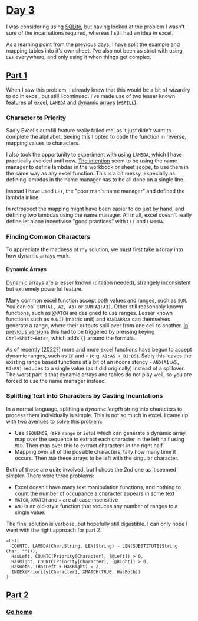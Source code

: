 # [Day 3](https://adventofcode.com/2022/day/3)

I was considering using [SQLite](https://www.sqlite.org/index.html), but having looked at the problem I wasn't sure of the incarnations required, whereas I still had an idea in excel. 

As a learning point from the previous days, I have split the example and mapping tables into it's own sheet. I've also not been as strict with using `LET` everywhere, and only using it when things get complex.

## [Part 1](https://adventofcode.com/2022/day/3#part1)

When I saw this problem, I already knew that this would be a bit of wizardry to do in excel, but still I continued. I've made use of two lesser known features of excel, `LAMBDA` and [dynamic arrays](https://support.microsoft.com/en-us/office/dynamic-array-formulas-and-spilled-array-behavior-205c6b06-03ba-4151-89a1-87a7eb36e531) (`#SPILL`).

### Character to Priority

Sadly Excel's autofill feature really failed me, as it just didn't want to complete the alphabet. Seeing this I opted to code the function in reverse, mapping values to characters. 

I also took the opportunity to experiment with using `LAMBDA`, which I have practically avoided until now. [The intention](https://www.microsoft.com/en-us/research/podcast/advancing-excel-as-a-programming-language-with-andy-gordon-and-simon-peyton-jones/) seem to be using the name manager to define lambdas in the workbook or sheet scope, to use them in the same way as any excel function. This is a bit messy, especially as defining lambdas in the name manager has to be all done on a single line. 

Instead I have used `LET`, the "poor man's name manager" and defined the lambda inline. 

In retrospect the mapping might have been easier to do just by hand, and defining two lambdas using the name manager. All in all, excel doesn't really define let alone incentivise "good practices" with `LET` and `LAMBDA`.

### Finding Common Characters

To appreciate the madness of my solution, we must first take a foray into how dynamic arrays work.

#### Dynamic Arrays

[Dynamic arrays](https://support.microsoft.com/en-us/office/dynamic-array-formulas-and-spilled-array-behavior-205c6b06-03ba-4151-89a1-87a7eb36e531) are a lesser known (citation needed), strangely inconsistent but extremely powerful feature.

Many common excel function accept both values and ranges, such as `SUM`. You can call `SUM(A1, A2, A3)` or `SUM(A1:A3)`. Other still reasonably known functions, such as [`X`](../day02/README.md#part-1)`MATCH` are designed to use ranges. Lesser known functions such as `MUNIT` (matrix unit) and `RANDARRAY` can themselves generate a range, where their outputs spill over from one cell to another. [In previous versions](https://support.microsoft.com/en-us/office/dynamic-array-formulas-in-non-dynamic-aware-excel-696e164e-306b-4282-ae9d-aa88f5502fa2) this had to be triggered by pressing keying `Ctrl+Shift+Enter`, which adds `{}` around the formula.

As of recently (2022?) more and more excel functions have begun to accept dynamic ranges, such as `IF` and `+` (e.g. `A1:A5 + B1:B5`). Sadly this leaves the existing range based functions at a bit of an inconsistency - `AND(A1:A5, B1:B5)` reduces to a single value (as it did originally) instead of a spillover. The worst part is that dynamic arrays and tables do not play well, so you are forced to use the name manager instead.

### Splitting Text into Characters by Casting Incantations

In a normal language, splitting a _dynamic length_ string into characters to process them individually is simple. This is not so much in excel. I came up with two avenues to solve this problem:

- Use `SEQUENCE`, (aka `range` or `iota`) which can generate a dynamic array, map over the sequence to extract each character in the left half using `MID`. Then map over this to extract characters in the right half.
- Mapping over all of the possible characters, tally how many time it occurs. Then `AND` these arrays to be left with the singular character.

Both of these are quite involved, but I chose the 2nd one as it seemed simpler. There were three problems:

- Excel doesn't have many text manipulation functions, and nothing to count the number of occupance a character appears in some text
- `MATCH`, `XMATCH` and `=` are all case insensitive 
- `AND` is an old-style function that reduces any number of ranges to a single value.

The final solution is verbose, but hopefully still digestible. I can only hope I went with the right approach for part 2.

```Excel
=LET(
  COUNTC, LAMBDA(Char,String, LEN(String) - LEN(SUBSTITUTE(String, Char, ""))),
  HasLeft, COUNTC(Priority[Character], [@Left]) > 0,
  HasRight, COUNTC(Priority[Character], [@Right]) > 0,
  HasBoth, (HasLeft + HasRight) = 2,
  INDEX(Priority[Character], XMATCH(TRUE, HasBoth))
)
```

## [Part 2](https://adventofcode.com/2022/day/3#part2)

### [Go home](../README.md)

